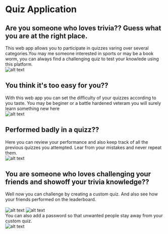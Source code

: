 # Quiz Application


## Are you someone who loves trivia?? Guess what you are at the right place. <br />
This web app allows you to participate in quizzes varing over several categories.You may me someone interested in sports or may be a book worm, you can always find a challenging quiz to test your knowlede using this platform. <br />
![alt text](https://user-images.githubusercontent.com/50510683/124129932-e283b300-da9b-11eb-9977-440ae57828dc.png)
## You think it's too easy for you?? <br />
With this web app you can set the difficulty of your quizzes according to you taste. You may be beginer or a battle hardened veteram you will surely learn something new here <br />
![alt text](https://user-images.githubusercontent.com/50510683/124129965-e9aac100-da9b-11eb-908c-52475e0294ca.png)
## Performed badly in a quizz?? <br />
Here you can review your performance and also keep track of all the previous quizzes you attempted. Lear from your mistakes and never repeat them.<br />
![alt text](https://user-images.githubusercontent.com/50510683/124129948-e6afd080-da9b-11eb-9369-641ce40e6a26.png)
## You are someone who loves challenging your friends and showoff your trivia knowledge?? <br />
Well now you can challenge by creating a custom quiz. And also see how your friends performed on the leaderboard. <br />
<br />
![alt text](https://user-images.githubusercontent.com/50510683/124129973-eb748480-da9b-11eb-9275-8c7f4401f2ef.png)
![alt text](https://user-images.githubusercontent.com/50510683/124129981-ed3e4800-da9b-11eb-9e03-a6a7c1ced717.png)
<br />
You can also add a password so that unwanted people stay away from your custom quiz. <br />
![alt text](https://user-images.githubusercontent.com/50510683/124129960-e9122a80-da9b-11eb-9670-d7138e27236c.png)

